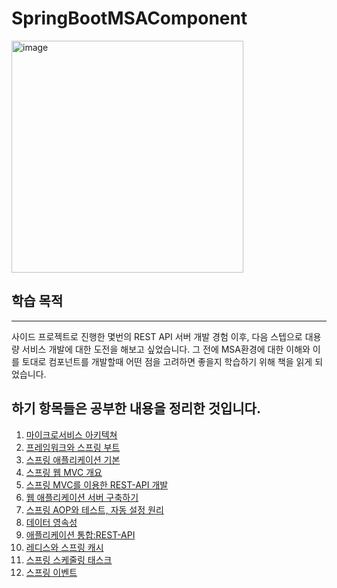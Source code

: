 # SpringBootMSAComponent


<img width="371" alt="image" src="https://github.com/HJC96/SpringBootMSAComponent/assets/87226129/df4cb2c0-ec76-4b93-9046-de32ad262d73">

## 학습 목적
---
사이드 프로젝트로 진행한 몇번의 REST API 서버 개발 경험 이후, 다음 스텝으로 대용량 서비스 개발에 대한 도전을 해보고 싶었습니다. 그 전에 MSA환경에 대한 이해와 이를 토대로 컴포넌트를 개발할때 어떤 점을 고려하면 좋을지 학습하기 위해 책을 읽게 되었습니다. 

하기 항목들은 공부한 내용을 정리한 것입니다.
---
1. [마이크로서비스 아키텍쳐]()
2. [프레임워크와 스프링 부트]()
3. [스프링 애플리케이션 기본]()
4. [스프링 웹 MVC 개요]()
5. [스프링 MVC를 이용한 REST-API 개발]()
6. [웹 애플리케이션 서버 구축하기]()
7. [스프링 AOP와 테스트, 자동 설정 원리]()
8. [데이터 영속성]()
9. [애플리케이션 통합:REST-API]()
10. [레디스와 스프링 캐시]()
11. [스프링 스케줄링 태스크]()
12. [스프링 이벤트]()


